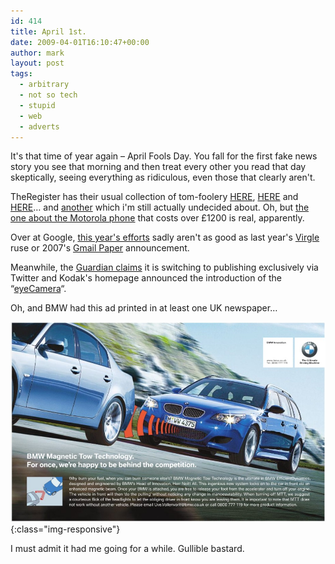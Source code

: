 ```yaml
---
id: 414
title: April 1st.
date: 2009-04-01T16:10:47+00:00
author: mark
layout: post
tags:
  - arbitrary
  - not so tech
  - stupid
  - web
  - adverts
---
```

It's that time of year again &#8211; April Fools Day. You fall for the first fake news story you see that morning and then treat every other you read that day skeptically, seeing everything as ridiculous, even those that clearly aren't.

TheRegister has their usual collection of tom-foolery [HERE](http://www.theregister.co.uk/2009/04/01/watch_out_london/), [HERE](http://www.theregister.co.uk/2009/04/01/apple_secrecy_patent/) and [HERE](http://www.theregister.co.uk/2009/04/01/skype_nsa_backdoor_iphone_deal/)&#8230; and [another](http://www.theregister.co.uk/2009/04/01/laptops_direct_offer/) which i'm still actually undecided about. Oh, but [the one about the Motorola phone](http://www.reghardware.co.uk/2009/04/01/review_phone_motorola_aura/) that costs over £1200 is real, apparently.

Over at Google, [this year's efforts](http://www.google.com/intl/en_us/landing/cadie/) sadly aren't as good as last year's [Virgle](http://www.google.com/virgle/) ruse or 2007's [Gmail Paper](http://mail.google.com/mail/help/paper/more.html) announcement.

Meanwhile, the [Guardian claims](http://www.guardian.co.uk/media/2009/apr/01/guardian-twitter-media-technology) it is switching to publishing exclusively via Twitter and Kodak's homepage announced the introduction of the &#8220;[eyeCamera](http://aprilfoolsdayontheweb.com/joke/6309/?size=1)&#8220;.

Oh, and BMW had this ad printed in at least one UK newspaper&#8230;

![BMW advert, 1st April](/images/fromwp/2009/04/bmw_ad_010409.jpg){:class="img-responsive"}

I must admit it had me going for a while. Gullible bastard.

